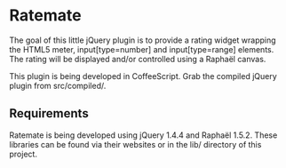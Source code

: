 # Ratemate

The goal of this little jQuery plugin is to provide a rating widget wrapping the HTML5 meter, input[type=number] and input[type=range] elements. The rating will be displayed and/or controlled using a Raphaël canvas.

This plugin is being developed in CoffeeScript. Grab the compiled jQuery plugin from src/compiled/.

## Requirements

Ratemate is being developed using jQuery 1.4.4 and Raphaël 1.5.2. These libraries can be found via their websites or in the lib/ directory of this project.
